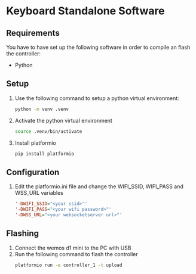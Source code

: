 # Keyboard Standalone Software

## Requirements
You have to have set up the following software in order to compile an flash the controller:

 - Python

## Setup

1. Use the following command to setup a python virtual environment:
   ```bash
   python -m venv .venv
   ```
2. Activate the python virtual environment
   ```bash
   source .venv/bin/activate
   ```
3. Install platformio
   ```bash
   pip install platformio
   ```

## Configuration

1. Edit the platformio.ini file and change the WIFI_SSID, WIFI_PASS and WSS_URL variables
   ```ini
   '-DWIFI_SSID="<your ssid>"'
   '-DWIFI_PASS="<your wifi password>"'
   '-DWSS_URL="<your websocketserver url>"'
   ```

## Flashing

1. Connect the wemos d1 mini to the PC with USB
2. Run the following command to flash the controller
   ```bash
   platformio run -e controller_1 -t upload
   ```

